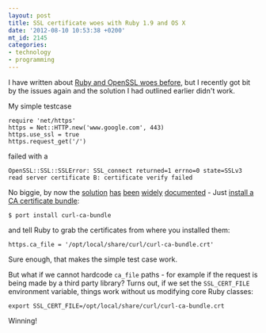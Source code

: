 ```yaml
---
layout: post
title: SSL certificate woes with Ruby 1.9 and OS X
date: '2012-08-10 10:53:38 +0200'
mt_id: 2145
categories:
- technology
- programming
---
```

I have written about [Ruby and OpenSSL woes before](http://mentalized.net/journal/2012/01/02/ruby_ssl_certificate_verification_errors/), but I recently got bit by the issues again and the solution I had outlined earlier didn't work.


<!--more-->

My simple testcase

    require 'net/https'
    https = Net::HTTP.new('www.google.com', 443)
    https.use_ssl = true
    https.request_get('/')

failed with a

    OpenSSL::SSL::SSLError: SSL_connect returned=1 errno=0 state=SSLv3 read server certificate B: certificate verify failed

No biggie, by now the [solution](http://www.openlygeek.com/programming-2/the-best-way-to-handle-openssl-certificate-verify-failed-errors/) [has](http://blog.kabisa.nl/2009/12/04/ruby-and-ssl-certificate-validation/) [been](http://notetoself.vrensk.com/2008/09/verified-https-in-ruby/) [widely](http://stackoverflow.com/questions/5711190/how-to-get-rid-of-opensslsslsslerror) [documented](http://martinottenwaelter.fr/2010/12/ruby19-and-the-ssl-error/) - Just [install a CA certificate bundle](http://mentalized.net/journal/2012/01/02/ruby_ssl_certificate_verification_errors/):

    $ port install curl-ca-bundle

and tell Ruby to grab the certificates from where you installed them:

    https.ca_file = '/opt/local/share/curl/curl-ca-bundle.crt'

Sure enough, that makes the simple test case work.

But what if we cannot hardcode `ca_file` paths - for example if the request is being made by a third party library? Turns out, if we set the `SSL_CERT_FILE` environment variable, things work without us modifying core Ruby classes:

    export SSL_CERT_FILE=/opt/local/share/curl/curl-ca-bundle.crt

Winning!
